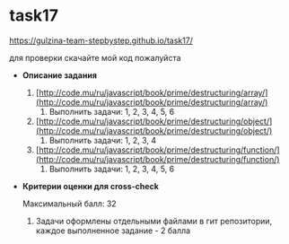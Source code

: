 # task17
https://gulzina-team-stepbystep.github.io/task17/

для проверки скачайте мой код пожалуйста

- **Описание задания**
    1. [http://code.mu/ru/javascript/book/prime/destructuring/array/](http://code.mu/ru/javascript/book/prime/destructuring/array/)
        1. Выполнить задачи: 1, 2, 3, 4, 5, 6
    2. [http://code.mu/ru/javascript/book/prime/destructuring/object/](http://code.mu/ru/javascript/book/prime/destructuring/object/)
        1. Выполнить задачи: 1, 2, 3, 4
    3. [http://code.mu/ru/javascript/book/prime/destructuring/function/](http://code.mu/ru/javascript/book/prime/destructuring/function/)
        1. Выполнить задачи: 1, 2, 3, 4, 5, 6
- **Критерии оценки для cross-check**
    
    Максимальный балл: 32
    
    1. Задачи оформлены отдельными файлами в гит репозитории, каждое выполненное задание - 2 балла
